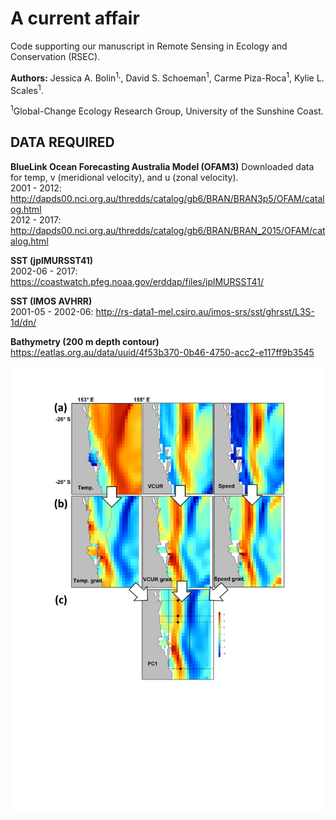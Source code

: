 # A current affair

Code supporting our manuscript in Remote Sensing in Ecology and Conservation (RSEC).

**Authors:**  Jessica A. Bolin<sup>1,</sup>, David S. Schoeman<sup>1</sup>, Carme Piza-Roca<sup>1</sup>, Kylie L. Scales<sup>1</sup>.

<sup>1</sup>Global-Change Ecology Research Group, University of the Sunshine Coast.

## DATA REQUIRED
**BlueLink Ocean Forecasting Australia Model (OFAM3)** Downloaded data for temp, v (meridional velocity), and u (zonal velocity).  
2001 - 2012: http://dapds00.nci.org.au/thredds/catalog/gb6/BRAN/BRAN3p5/OFAM/catalog.html  
2012 - 2017: http://dapds00.nci.org.au/thredds/catalog/gb6/BRAN/BRAN_2015/OFAM/catalog.html  

**SST (jplMURSST41)**    
2002-06 - 2017: https://coastwatch.pfeg.noaa.gov/erddap/files/jplMURSST41/  

**SST (IMOS AVHRR)**  
2001-05 - 2002-06: http://rs-data1-mel.csiro.au/imos-srs/sst/ghrsst/L3S-1d/dn/  

**Bathymetry (200 m depth contour)**  
https://eatlas.org.au/data/uuid/4f53b370-0b46-4750-acc2-e117ff9b3545

![alt text](JBolin_Fig2.jpg)
